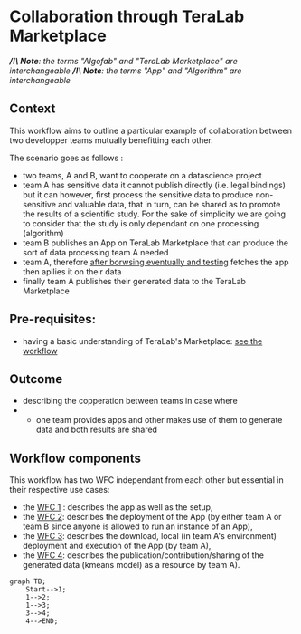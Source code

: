 # Collaboration through TeraLab Marketplace

_**/!\ Note**: the terms "Algofab" and "TeraLab Marketplace" are interchangeable_
_**/!\ Note**: the terms "App" and "Algorithm" are interchangeable_

## Context

This workflow aims to outline a particular example of collaboration between two developper teams mutually benefitting each other.

The scenario goes as follows :

* two teams, A and B, want to cooperate on a datascience project
* team A has sensitive data it cannot publish directly (i.e. legal bindings) but it can however, first process the sensitive data to produce non-sensitive and valuable data, that in turn, can be shared as to promote the results of a scientific study. For the sake of simplicity we are going to consider that the study is only dependant on one processing (algorithm) 
* team B publishes an App on TeraLab Marketplace that can produce the sort of data processing team A needed
* team A, therefore [after borwsing eventually and testing]() fetches the app then apllies it on their data
* finally team A publishes their generated data to the TeraLab Marketplace

## Pre-requisites:

* having a basic understanding of TeraLab's Marketplace: [see the workflow](../algofab_presentation/README.md) 

## Outcome

* describing the copperation between teams in case where
* * one team provides apps and other makes use of them to generate data and both results are shared 

## Workflow components

This workflow has two WFC independant from each other but essential in their respective use cases: 
* the [WFC 1](./setup/README.md) : describes the app as well as the setup,
* the [WFC 2](./workshop/README.md): describes the deployment of the App (by either team A or team B since anyone is allowed to run an instance of an App),
* the [WFC 3](./download/README.md): describes the download, local (in team A's environment) deployment and execution of the App (by team A),
* the [WFC 4](./publish/README.md): describes the publication/contribution/sharing of the generated data (kmeans model) as a resource by team A).


```mermaid
graph TB;
    Start-->1;
    1-->2;
    1-->3;
    3-->4;
    4-->END;
```
